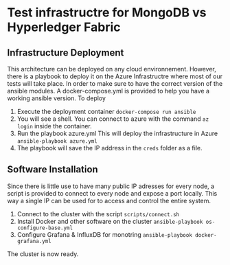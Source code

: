 # Test infrastructre for MongoDB vs Hyperledger Fabric

## Infrastructure Deployment

This architecture can be deployed on any cloud environnement. However, there is a playbook to deploy it on the
Azure Infrastructre where most of our tests will take place. In order to make sure to have the correct version
of the ansible modules. A docker-compose.yml is provided to help you have a working ansible version. To deploy

1. Execute the deployment container `docker-compose run ansible`
2. You will see a shell. You can connect to azure with the command `az login` inside the container.
3. Run the playbook azure.yml This will deploy the infrastructure in Azure `ansible-playbook azure.yml`
4. The playbook will save the IP address in the `creds` folder as a file.

## Software Installation

Since there is little use to have many public IP adresses for every node, a script is provided to connect to every
node and expose a port locally. This way a single IP can be used for to access and control the entire system.

1. Connect to the cluster with the script `scripts/connect.sh`
2. Install Docker and other software on the cluster `ansible-playbook os-configure-base.yml`
3. Configure Grafana & InfluxDB for monotring `ansible-playbook docker-grafana.yml`

The cluster is now ready.

